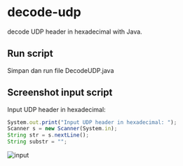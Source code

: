 # decode-udp
decode UDP header in hexadecimal with Java.

## Run script
Simpan dan run file DecodeUDP.java

## Screenshot input script
Input UDP header in hexadecimal:
``` js
System.out.print("Input UDP header in hexadecimal: ");
Scanner s = new Scanner(System.in);
String str = s.nextLine();
String substr = "";
```
![input]()
